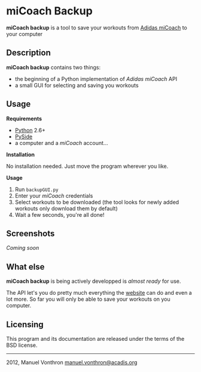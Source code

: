 miCoach Backup
=====

**miCoach backup** is a tool to save your workouts from [Adidas miCoach] to your computer

Description
----

**miCoach backup** contains two things:

  - the beginning of a Python implementation of *Adidas miCoach* API 
  - a small GUI for selecting and saving you workouts


Usage 
-----
**Requirements**

  - [Python](http://www.python.org) 2.6+
  - [PySide](http://www.pyside.org)
  - a computer and a *miCoach* account...

**Installation**

No installation needed. Just move the program wherever you like.

**Usage**

1. Run `backupGUI.py`
2. Enter your *miCoach* credentials
3. Select workouts to be downloaded (the tool looks for newly added workouts only download them by default)
4. Wait a few seconds, you're all done!


Screenshots
----

*Coming soon*

What else
----

**miCoach backup** is being actively developped is *almost ready* for use.

The API let's you do pretty much everything the [website](http://www.micoach.com/) can do and even a lot more. So far you will only be able to save your workouts on you computer.

Licensing
---------

This program and its documentation are released under the terms of the
BSD license.

----
2012, Manuel Vonthron <manuel.vonthron@acadis.org>

  [Adidas miCoach]: http://www.micoach.com/ 

